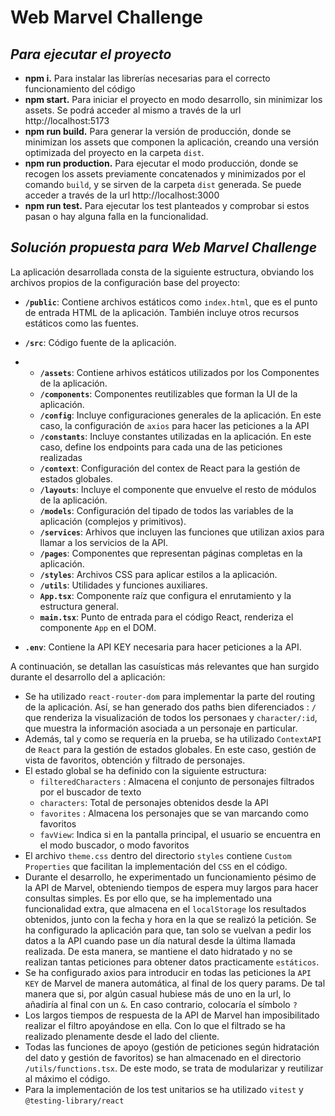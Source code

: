 # **Web Marvel Challenge**

## _Para ejecutar el proyecto_

- **npm i.**
  Para instalar las librerías necesarias para el correcto funcionamiento del código
- **npm start.**
  Para iniciar el proyecto en modo desarrollo, sin minimizar los assets. Se podrá acceder al mismo a través de la url http://localhost:5173
- **npm run build.**
  Para generar la versión de producción, donde se minimizan los assets que componen la aplicación, creando una versión optimizada del proyecto en la carpeta `dist`.
- **npm run production.**
  Para ejecutar el modo producción, donde se recogen los assets previamente concatenados y minimizados por el comando `build`, y se sirven de la carpeta `dist` generada. Se puede acceder a través de la url http://localhost:3000
- **npm run test.**
  Para ejecutar los test planteados y comprobar si estos pasan o hay alguna falla en la funcionalidad.

## _Solución propuesta para Web Marvel Challenge_

La aplicación desarrollada consta de la siguiente estructura, obviando los archivos propios de la configuración base del proyecto:

- **`/public`**: Contiene archivos estáticos como `index.html`, que es el punto de entrada HTML de la aplicación. También incluye otros recursos estáticos como las fuentes.

- **`/src`**: Código fuente de la aplicación.
- - **`/assets`**: Contiene arhivos estáticos utilizados por los Componentes de la aplicación.
  - **`/components`**: Componentes reutilizables que forman la UI de la aplicación.
  - **`/config`**: Incluye configuraciones generales de la aplicación. En este caso, la configuración de `axios` para hacer las peticiones a la API
  - **`/constants`**: Incluye constantes utilizadas en la aplicación. En este caso, define los endpoints para cada una de las peticiones realizadas
  - **`/context`**: Configuración del contex de React para la gestión de estados globales.
  - **`/layouts`**: Incluye el componente que envuelve el resto de módulos de la aplicación.
  - **`/models`**: Configuración del tipado de todos las variables de la aplicación (complejos y primitivos).
  - **`/services`**: Arhivos que incluyen las funciones que utilizan axios para llamar a los servicios de la API.
  - **`/pages`**: Componentes que representan páginas completas en la aplicación.
  - **`/styles`**: Archivos CSS para aplicar estilos a la aplicación.
  - **`/utils`**: Utilidades y funciones auxiliares.
  - **`App.tsx`**: Componente raíz que configura el enrutamiento y la estructura general.
  - **`main.tsx`**: Punto de entrada para el código React, renderiza el componente `App` en el DOM.
- **`.env`**: Contiene la API KEY necesaria para hacer peticiones a la API.

A continuación, se detallan las casuísticas más relevantes que han surgido durante el desarrollo del a aplicación:

- Se ha utilizado `react-router-dom` para implementar la parte del routing de la aplicación. Así, se han generado dos paths bien diferenciados : `/` que renderiza la visualización de todos los personaes y `character/:id`, que muestra la información asociada a un personaje en particular.
- Además, tal y como se requería en la prueba, se ha utilizado `ContextAPI` de `React` para la gestión de estados globales. En este caso, gestión de vista de favoritos, obtención y filtrado de personajes.
- El estado global se ha definido con la siguiente estructura:
  - `filteredCharacters` : Almacena el conjunto de personajes filtrados por el buscador de texto
  - `characters`: Total de personajes obtenidos desde la API
  - `favorites` : Almacena los personajes que se van marcando como favoritos
  - `favView`: Indica si en la pantalla principal, el usuario se encuentra en el modo buscador, o modo favoritos
- El archivo `theme.css` dentro del directorio `styles` contiene `Custom Properties` que facilitan la implementación del `CSS` en el código.
- Durante el desarrollo, he experimentado un funcionamiento pésimo de la API de Marvel, obteniendo tiempos de espera muy largos para hacer consultas simples. Es por ello que, se ha implementado una funcionalidad extra, que almacena en el `localStorage` los resultados obtenidos, junto con la fecha y hora en la que se realizó la petición. Se ha configurado la aplicación para que, tan solo se vuelvan a pedir los datos a la API cuando pase un día natural desde la última llamada realizada. De esta manera, se mantiene el dato hidratado y no se realizan tantas peticiones para obtener datos practicamente `estáticos`.
- Se ha configurado axios para introducir en todas las peticiones la `API KEY` de Marvel de manera automática, al final de los query params. De tal manera que si, por algún casual hubiese más de uno en la url, lo añadiría al final con un `&`. En caso contrario, colocaría el símbolo `?`
- Los largos tiempos de respuesta de la API de Marvel han imposibilitado realizar el filtro apoyándose en ella. Con lo que el filtrado se ha realizado plenamente desde el lado del cliente.
- Todas las funciones de apoyo (gestión de peticiones según hidratación del dato y gestión de favoritos) se han almacenado en el directorio `/utils/functions.tsx`. De este modo, se trata de modularizar y reutilizar al máximo el código.
- Para la implementación de los test unitarios se ha utilizado `vitest` y `@testing-library/react`
